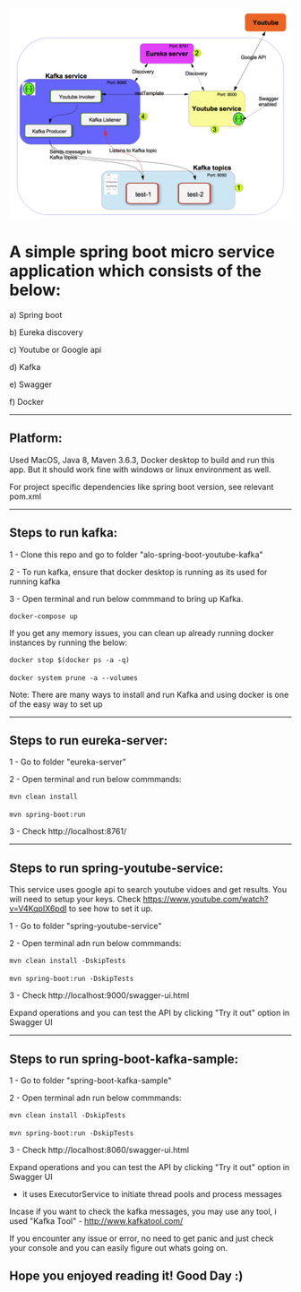 

![Overview](https://github.com/alogithub1/alo-spring-boot-youtube-kafka/blob/master/Springboot-youtube-kafka-overview.png)


# A simple spring boot micro service application which consists of the below:

a) Spring boot

b) Eureka discovery

c) Youtube or Google api

d) Kafka

e) Swagger

f) Docker

-----------------------------------
## Platform:

Used MacOS, Java 8, Maven 3.6.3, Docker desktop to build and run this app. But it should work fine with windows or linux environment as well.

For project specific dependencies like spring boot version, see relevant pom.xml

-----------------------------------
## Steps to run kafka:

1 - Clone this repo and go to folder "alo-spring-boot-youtube-kafka"

2 - To run kafka, ensure that docker desktop is running as its used for running kafka

3 - Open terminal and run below commmand to bring up Kafka.
    
    docker-compose up
    
   If you get any memory issues, you can clean up already running docker instances by running the below:
   
    docker stop $(docker ps -a -q)

    docker system prune -a --volumes
    
Note: There are many ways to install and run Kafka and using docker is one of the easy way to set up

-----------------------------------
## Steps to run eureka-server:

1 - Go to folder "eureka-server"

2 - Open terminal and run below commmands:

    mvn clean install
    
    mvn spring-boot:run
    
3 - Check http://localhost:8761/



-----------------------------------
## Steps to run spring-youtube-service:

This service uses google api to search youtube vidoes and get results. You will need to setup your keys.
Check https://www.youtube.com/watch?v=V4KqpIX6pdI to see how to set it up.

1 - Go to folder "spring-youtube-service"

2 - Open terminal adn run below commmands:

    mvn clean install -DskipTests
    
    mvn spring-boot:run -DskipTests
    
3 - Check http://localhost:9000/swagger-ui.html

Expand operations and you can test the API by clicking "Try it out" option in Swagger UI

-----------------------------------
## Steps to run spring-boot-kafka-sample:

1 - Go to folder "spring-boot-kafka-sample"

2 - Open terminal adn run below commmands:

    mvn clean install -DskipTests
    
    mvn spring-boot:run -DskipTests
    
3 - Check http://localhost:8060/swagger-ui.html

Expand operations and you can test the API by clicking "Try it out" option in Swagger UI

* it uses ExecutorService to initiate thread pools and process messages

Incase if you want to check the kafka messages, you may use any tool, i used "Kafka Tool" - http://www.kafkatool.com/


If you encounter any issue or error, no need to get panic and just check your console and you can easily figure out whats going on.


## Hope you enjoyed reading it! Good Day :)
